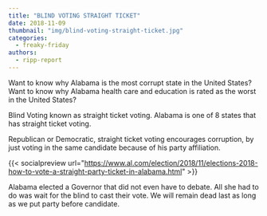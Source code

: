 ```yaml
---
title: "BLIND VOTING STRAIGHT TICKET"
date: 2018-11-09
thumbnail: "img/blind-voting-straight-ticket.jpg"
categories: 
  - freaky-friday
authors: 
  - ripp-report
---
```


Want to know why Alabama is the most corrupt state in the United States? Want to know why Alabama health care and education is rated as the worst in the United States?

Blind Voting known as straight ticket voting. Alabama is one of 8 states that has straight ticket voting.

Republican or Democratic, straight ticket voting encourages corruption, by just voting in the same candidate because of his party affiliation.

{{< socialpreview url="https://www.al.com/election/2018/11/elections-2018-how-to-vote-a-straight-party-ticket-in-alabama.html" >}}

Alabama elected a Governor that did not even have to debate. All she had to do was wait for the blind to cast their vote. We will remain dead last as long as we put party before candidate.
